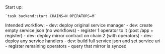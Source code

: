 Start up:

    `task backend:start CHAINS=N OPERATORS=M`

Intended workflow:
	- dev: deploy original service manager
	- dev: create empty service json (no workflows)
	- register 1 operator to it (post /app + register)
	- dev: deploy mirror contract on chain 2 (with operators)
	- dev: deploy any service handlers
	- dev: build full service json and set service uri
	- register remaining operators
	- query that mirror is synced